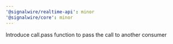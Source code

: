 ```yaml
---
'@signalwire/realtime-api': minor
'@signalwire/core': minor
---
```


Introduce call.pass function to pass the call to another consumer
